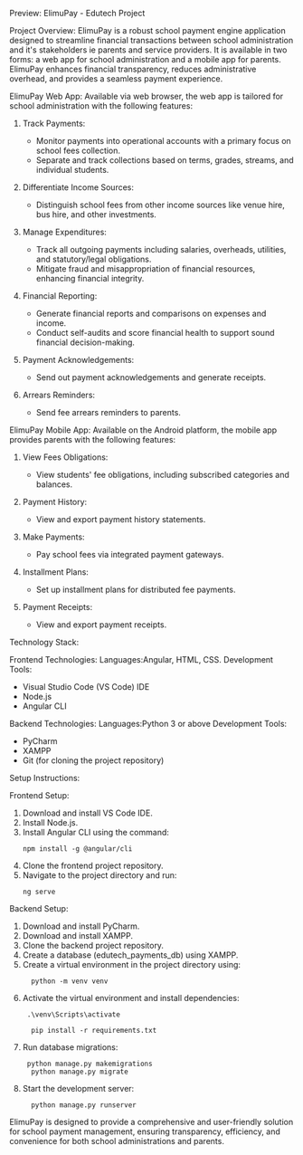 Preview: ElimuPay - Edutech Project

Project Overview:
ElimuPay is a robust school payment engine application designed to streamline financial transactions between school administration and it's stakeholders ie parents and service providers. It is available in two forms: a web app for school administration and a mobile app for parents. ElimuPay enhances financial transparency, reduces administrative overhead, and provides a seamless payment experience.

ElimuPay Web App:
Available via web browser, the web app is tailored for school administration with the following features:

1. Track Payments:
   - Monitor payments into operational accounts with a primary focus on school fees collection.
   - Separate and track collections based on terms, grades, streams, and individual students.

2. Differentiate Income Sources:
   - Distinguish school fees from other income sources like venue hire, bus hire, and other investments.

3. Manage Expenditures:
   - Track all outgoing payments including salaries, overheads, utilities, and statutory/legal obligations.
   - Mitigate fraud and misappropriation of financial resources, enhancing financial integrity.

4. Financial Reporting:
   - Generate financial reports and comparisons on expenses and income.
   - Conduct self-audits and score financial health to support sound financial decision-making.

5. Payment Acknowledgements:
   - Send out payment acknowledgements and generate receipts.

6. Arrears Reminders:
   - Send fee arrears reminders to parents.

ElimuPay Mobile App:
Available on the Android platform, the mobile app provides parents with the following features:

1. View Fees Obligations:
   - View students' fee obligations, including subscribed categories and balances.

2. Payment History:
   - View and export payment history statements.

3. Make Payments:
   - Pay school fees via integrated payment gateways.

4. Installment Plans:
   - Set up installment plans for distributed fee payments.

5. Payment Receipts:
   - View and export payment receipts.

Technology Stack:

Frontend Technologies:
Languages:Angular, HTML, CSS.
Development Tools:
  - Visual Studio Code (VS Code) IDE
  - Node.js
  - Angular CLI

Backend Technologies:
Languages:Python 3 or above
Development Tools:
  - PyCharm
  - XAMPP
  - Git (for cloning the project repository)

Setup Instructions:

Frontend Setup:
1. Download and install VS Code IDE.
2. Install Node.js.
3. Install Angular CLI using the command:
   ```
   npm install -g @angular/cli
   ```
4. Clone the frontend project repository.
5. Navigate to the project directory and run:
   ```
   ng serve
   ```

Backend Setup:
1. Download and install PyCharm.
2. Download and install XAMPP.
3. Clone the backend project repository.
4. Create a database (edutech_payments_db) using XAMPP.
5. Create a virtual environment in the project directory using:
   ```
  	 python -m venv venv
   ```
6. Activate the virtual environment and install dependencies:
   ```
	.\venv\Scripts\activate

  	 pip install -r requirements.txt
   ```
7. Run database migrations:
   ```
   	python manage.py makemigrations
  	 python manage.py migrate
   ```
8. Start the development server:
   ```
  	 python manage.py runserver
   ```

ElimuPay is designed to provide a comprehensive and user-friendly solution for school payment management, ensuring transparency, efficiency, and convenience for both school administrations and parents.


